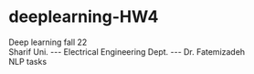 # deeplearning-HW4
Deep learning fall 22<br/>
Sharif Uni. --- Electrical Engineering Dept. --- Dr. Fatemizadeh<br/>
NLP tasks
